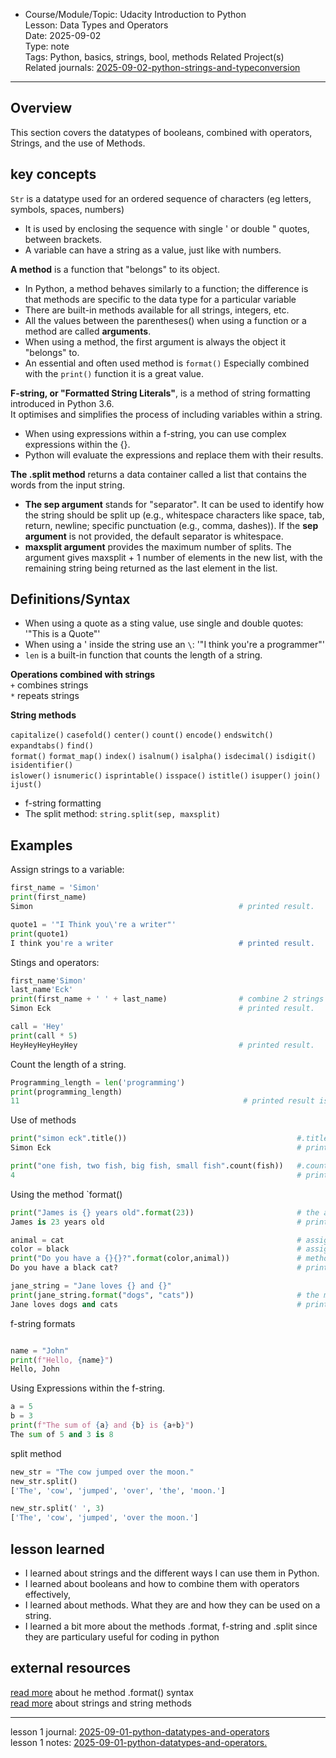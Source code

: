 * Course/Module/Topic: Udacity Introduction to Python  
Lesson: Data Types and Operators   
Date: 2025-09-02  
Type: note  
Tags: Python, basics, strings, bool, methods 
Related Project(s)  
Related journals: [2025-09-02-python-strings-and-typeconversion](https://github.com/NikiDigitals/Computing-IT/blob/main/journals/2025-09-02-python-strings-and-typeconversion.md)   
---------------

## Overview
This section covers the datatypes of booleans, combined with operators, Strings, and the use of Methods.


## key concepts  
`Str` is a datatype used for an ordered sequence of characters (eg letters, symbols, spaces, numbers)   
* It is used by enclosing the sequence with single ' or double " quotes, between brackets.  
* A variable can have a string as a value, just like with numbers.  

<b>A method</b> is a function that "belongs" to its object.
* In Python, a method behaves similarly to a function; the difference is that methods are specific to the data type for a particular variable
* There are built-in methods available for all strings, integers, etc.
* All the values between the parentheses() when using a function or a method are called <b>arguments</b>.
* When using a method, the first argument is always the object it "belongs" to.
* An essential and often used method is `format()` Especially combined with the `print()` function it is a great value.  

<b>F-string, or "Formatted String Literals"</b>, is a method of string formatting introduced in Python 3.6.   
It optimises and simplifies the process of including variables within a string.   
* When using expressions within a f-string, you can use complex expressions within the {}.
* Python will evaluate the expressions and replace them with their results.

<b>The .split method</b> returns a data container called a list that contains the words from the input string.
*  <b>The sep argument</b> stands for "separator". It can be used to identify how the string should be split up
   (e.g., whitespace characters like space, tab, return, newline; specific punctuation (e.g., comma, dashes)).
   If the <b>sep argument</B> is not provided, the default separator is whitespace.
* <b>maxsplit argument</b> provides the maximum number of splits.
  The argument gives maxsplit + 1 number of elements in the new list, with the remaining string being returned as the last element in the list.
  
## Definitions/Syntax  
* When using a quote as a sting value, use single and double quotes: '"This is a Quote"'  
* When using a ' inside the string use an  `\`: '"I think you\'re a programmer"'
* `len` is a built-in function that counts the length of a string.  

<b>Operations combined with strings</b>  
`+` combines strings   
`*` repeats strings  

<b>String methods</b>   
  
`capitalize()` `casefold()` `center()` `count()` `encode()` `endswitch()` `expandtabs()` `find()`   
`format()` `format_map()` `index()` `isalnum()` `isalpha()` `isdecimal()` `isdigit()` `isidentifier()`   
`islower()` `isnumeric()` `isprintable()` `isspace()` `istitle()` `isupper()` `join()` `ijust()`   

* f-string formatting
* The split method: `string.split(sep, maxsplit)`

## Examples

Assign strings to a variable:

```python
first_name = 'Simon'                            
print(first_name)
Simon                                              # printed result.  

quote1 = '"I Think you\'re a writer"'
print(quote1)
I think you're a writer                            # printed result.      
```
Stings and operators:

```python
first_name'Simon'
last_name'Eck'
print(first_name + ' ' + last_name)                # combine 2 strings and ad a space inbetween.
Simon Eck                                          # printed result.  

call = 'Hey'
print(call * 5)
HeyHeyHeyHeyHey                                    # printed result. 
```
Count the length of a string.
```python
Programming_length = len('programming')
print(programming_length)
11                                                  # printed result is the number of characters.  
```

Use of methods
```python
print("simon eck".title())                                      #.title formats the string object into a title 
Simon Eck                                                       # printed results with upper cases.

print("one fish, two fish, big fish, small fish".count(fish))   #.count, count the number of times the argument is in the string  
4                                                               # printed result.
```

Using the method `format()
```python
print("James is {} years old".format(23))                       # the argument 23 in the method format() is printed on the place of the {}  
James is 23 years old                                           # printed result  

animal = cat                                                    # assigned variable    
color = black                                                   # assigned variable 
print("Do you have a {}{}?".format(color,animal))               # method uses argumented values as input for the {}{} in the string 
Do you have a black cat?                                        # printed result    

jane_string = "Jane loves {} and {}"                            
print(jane_string.format("dogs", "cats"))                       # the method uses the argumens in the string. 
Jane loves dogs and cats                                        # printed result
```

f-string formats
```python

name = "John"
print(f"Hello, {name}")
Hello, John
```
Using Expressions within the f-string. 
```python
a = 5
b = 3
print(f"The sum of {a} and {b} is {a+b}")
The sum of 5 and 3 is 8
```

split method
``` python
new_str = "The cow jumped over the moon."
new_str.split()
['The', 'cow', 'jumped', 'over', 'the', 'moon.']

new_str.split(' ', 3)
['The', 'cow', 'jumped', 'over the moon.']
```
## lesson learned
* I learned about strings and the different ways I can use them in Python.
* I learned about booleans and how to combine them with operators effectively,
* I learned about methods. What they are and how they can be used on a string.
* I learned a bit more about the methods .format, f-string and .split since they are particulary useful for coding in python

## external resources 
[read more](https://docs.python.org/3.6/library/string.html#format-string-syntax) about he method .format() syntax   
[read more](https://docs.python.org/3/library/stdtypes.html#string-methods) about strings and string methods

-------------------
lesson 1 journal: [2025-09-01-python-datatypes-and-operators](https://github.com/NikiDigitals/Computing-IT/blob/main/journals/2025-09-01-python-datatypes-and-operators.md)     
lesson 1 notes: [2025-09-01-python-datatypes-and-operators.](https://github.com/NikiDigitals/Computing-IT/blob/main/notes/2025-09-01-python-datatypes-and-operators.md)    
